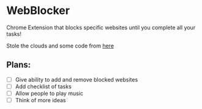 # WebBlocker
Chrome Extension that blocks specific websites until you complete all your tasks!

Stole the clouds and some code from [here](https://www.youtube.com/watch?v=dIrXIJ781DQ)

## Plans:
- [ ] Give ability to add and remove blocked websites
- [ ] Add checklist of tasks
- [ ] Allow people to play music
- [ ] Think of more ideas
